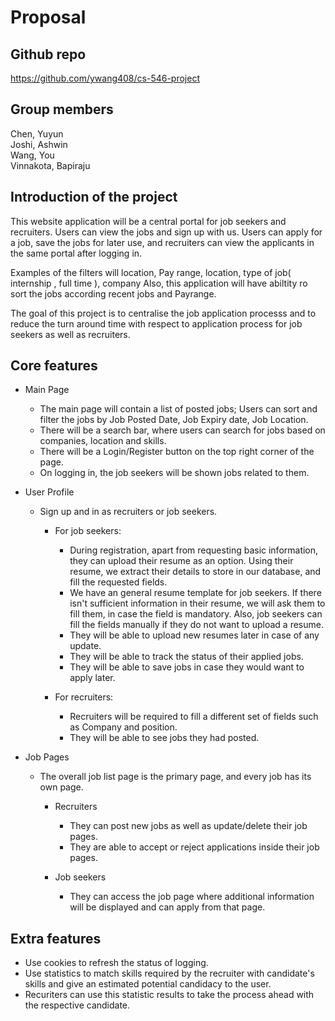 # Proposal

## Github repo

https://github.com/ywang408/cs-546-project

## Group members

Chen, Yuyun \
Joshi, Ashwin \
Wang, You \
Vinnakota, Bapiraju

## Introduction of the project

This website application will be a central portal for job seekers and recruiters. Users can view the jobs and sign up with us.
Users can apply for a job, save the jobs for later use, and recruiters can view the applicants in the same portal after logging in.

Examples of the filters will location, Pay range, location, type of job( internship , full time ), company
Also, this application will have abiltity ro sort the jobs according recent jobs and Payrange.

The goal of this project is to centralise the job application processs and to reduce the turn around time with respect to application process for job seekers as well as recruiters.

## Core features

- Main Page
  - The main page will contain a list of posted jobs; Users can sort and filter the jobs by Job Posted Date, Job Expiry date, Job Location.
  - There will be a search bar, where users can search for jobs based on companies, location and skills.
  - There will be a Login/Register button on the top right corner of the page.
  - On logging in, the job seekers will be shown jobs related to them.

- User Profile
  - Sign up and in as recruiters or job seekers.

    - For job seekers: 
      - During registration, apart from requesting basic information, they can upload their resume as an option. Using their resume, we extract their details to store in our database, and fill the requested fields.
      - We have an general resume template for job seekers. If there isn't sufficient information in their resume, we will ask them to fill them, in case the field is mandatory. Also, job seekers can fill the fields manually if they do not want to upload a resume.
      - They will be able to upload new resumes later in case of any update.
      - They will be able to track the status of their applied jobs.
      - They will be able to save jobs in case they would want to apply later.

    - For recruiters:
      - Recruiters will be required to fill a different set of fields such as Company and position.
      - They will be able to see jobs they had posted.

- Job Pages
  - The overall job list page is the primary page, and every job has its own page.

    - Recruiters
      - They can post new jobs as well as update/delete their job pages.
      - They are able to accept or reject applications inside their job pages.

    - Job seekers
      - They can access the job page where additional information will be displayed and can apply from that page.

## Extra features

- Use cookies to refresh the status of logging.
- Use statistics to match skills required by the recruiter with candidate's skills and give an estimated potential candidacy 
  to the user.
- Recuriters can use this statistic results to take the process ahead with the respective candidate. 
